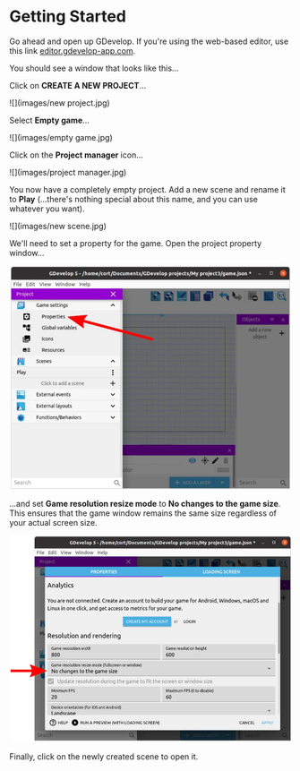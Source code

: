 # Getting Started

Go ahead and open up GDevelop. If you're using the web-based editor, use this link [editor.gdevelop-app.com](https://editor.gdevelop-app.com).

You should see a window that looks like this...

Click on **CREATE A NEW PROJECT**...

![](images/new project.jpg)

Select **Empty game**...

![](images/empty game.jpg)

Click on the **Project manager** icon...

![](images/project manager.jpg)

You now have a completely empty project. Add a new scene and rename it to **Play** (...there's nothing special about this name, and you can use whatever you want).

![](images/new scene.jpg)

We'll need to set a property for the game.
Open the project property window...

![](images/projectProperties.jpg)

...and set **Game resolution resize mode** to **No changes to the game size**.
This ensures that the game window remains the same size regardless of your actual screen size.

![](images/projectPropertiesWindow.jpg)

Finally, click on the newly created scene to open it.